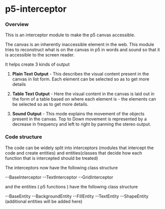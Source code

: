 # p5-interceptor

### Overview

This is an interceptor module to make the p5 canvas accessible. 

The canvas is an inherently inaccessible element in the web. This module tries to reconstruct what is on the canvas in p5 in words and sound so that it is accessible to the screen reader.

It helps create 3 kinds of output

1) **Plain Text Output** - This describes the visual content present in the canvas in list form. Each element can be selected so as to get more details

2) **Table Text Output** - Here the visual content in the canvas is laid out in the form of a table based on where each element is - the elements can be selected so as to get more details.

3) **Sound Output** - This mode explains the movement of the objects present in the canvas. Top to Down movement is represented by a decrease in frequency and left to right by panning the stereo output.

### Code structure

The code can be widely split into interceptors (modules that intercept the code and create entities) and entities(classes that decide how each function that is intercepted should be treated)

The interceptors now have the following class structure

--BaseInterceptor
    --TextInterceptor
    --GridInterceptor
    
and the entities ( p5 functions ) have the following class structure

--BaseEntity
  --BackgroundEntity
  --FillEntity
  --TextEntity
  --ShapeEntity
  (additional entities will be added here)



